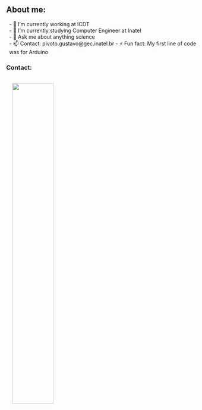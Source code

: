 ## About me:

<p style="margin:0.5rem; width: 100%; font-size: 100%" > 
  - 🔭 I’m currently working at ICDT  <br>
  - 🌱 I’m currently studying Computer Engineer at Inatel  <br>
  - 💬 Ask me about anything science <br>  
  - 📫 Contact: pivoto.gustavo@gec.inatel.br  
  - ⚡ Fun fact: My first line of code was for Arduino <br>  
  
</p>

### Contact:

<p style="margin:0.5rem; width: 100%; font-size: 100%" >

  <a href="https://www.linkedin.com/in/gustavo-pivoto-ambrósio-263bb8252/">
  <img style="margin:1rem 0.5rem; height: 47%;" src="https://img.shields.io/badge/LinkedIn-%20-blue?style=for-the-badge&logo=linkedin">
  </a>

</p>
